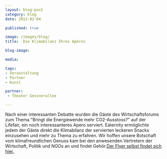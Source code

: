 ```yaml
---
layout: blog-post
category: blog
date: 2012-02-04

published: true

image: /images/blog/ 
title:  Die Klimabilanz Ihres Apéros

blog-image:  

media: 

tags:
- Veranstaltung
- Partner
- Kunst

partner:
 - Theater Gessnerallee

---
```


Nach einer interessanten Debatte wurden die Gäste des Wirtschaftsforums zum Thema "Bringt die Energiewende mehr CO2-Ausstoss?" auf der Lifefair, ein noch interessanteres Apero serviert. Eaternity ermöglichte jedem der Gäste direkt die Klimabilanz der servierten leckeren Snacks einzusehen und mehr zu Thema zu erfahren. Wir hoffen unsere Botschaft vom klimafreundlichen Genuss kam bei den anwesenden Vertretern der Wirtschaft, Politik und NGOs an und findet Gehör.[Der Flyer selbst findet sich hier.][1]


[1]: http:// 
 
